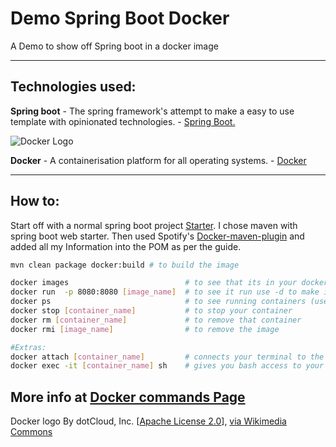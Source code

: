 # Demo Spring Boot Docker 
A Demo to show off Spring boot in a docker image
______
## Technologies used:

<b>Spring boot</b> - The spring framework's attempt to make a easy to use template with opinionated technologies. - [Spring Boot.](https://projects.spring.io/spring-boot/)
<br>

![Docker Logo][logo_docker]<br>

<b>Docker</b> - A containerisation platform for all operating systems. - [Docker](https://www.docker.com/)


--------
## How to:

Start off with a normal spring boot project [Starter](http://start.spring.io/).
I chose maven with spring boot web starter. 
Then used Spotify's [Docker-maven-plugin](https://github.com/spotify/docker-maven-plugin) and added all my Information into the POM as per the guide.

 ```Bash
 mvn clean package docker:build # to build the image
 
 docker images                          # to see that its in your docker images
 docker run  -p 8080:8080 [image_name]  # to see it run use -d to make it run in the background
 docker ps                              # to see running containers (use -a to see the stopped ones too)
 docker stop [container_name]           # to stop your container
 docker rm [container_name]             # to remove that container
 docker rmi [image_name]                # to remove the image
 
 #Extras:
 docker attach [container_name]         # connects your terminal to the std_out of the container
 docker exec -it [container_name] sh    # gives you bash access to your container
 ```
 More info at [Docker commands Page](https://docs.docker.com/engine/reference/commandline/)
--------
[logo_docker]: https://upload.wikimedia.org/wikipedia/commons/7/79/Docker_%28container_engine%29_logo.png "Docker wooololololo"
Docker logo By dotCloud, Inc. [<a href="http://www.apache.org/licenses/LICENSE-2.0">Apache License 2.0</a>], <a href="https://commons.wikimedia.org/wiki/File%3ADocker_(container_engine)_logo.png">via Wikimedia Commons</a>